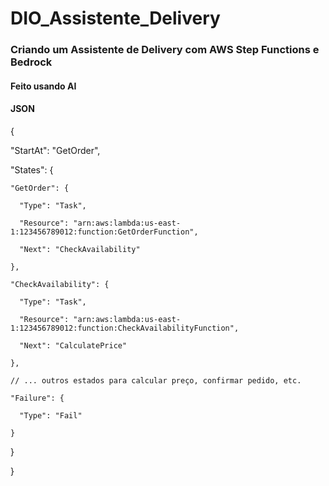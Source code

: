 # DIO_Assistente_Delivery
### Criando um Assistente de Delivery com AWS Step Functions e Bedrock
#### Feito usando AI
#### JSON

{
  
  "StartAt": "GetOrder",
  
  "States": {
    
	"GetOrder": {
      
	  "Type": "Task",
      
	  "Resource": "arn:aws:lambda:us-east-1:123456789012:function:GetOrderFunction",
      
	  "Next": "CheckAvailability"
    
	},
    
	"CheckAvailability": {
      
	  "Type": "Task",
      
	  "Resource": "arn:aws:lambda:us-east-1:123456789012:function:CheckAvailabilityFunction",
      
	  "Next": "CalculatePrice"
    
	},
    
	// ... outros estados para calcular preço, confirmar pedido, etc.
    
	"Failure": {
      
	  "Type": "Fail"
    
	}
  
  }

}
